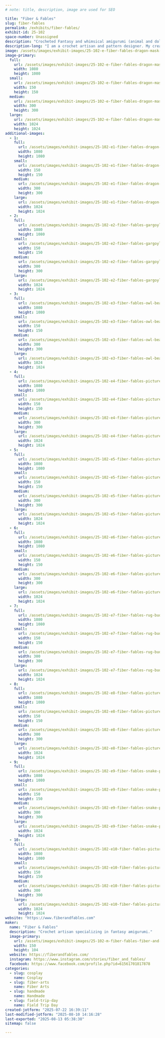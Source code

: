 ```yaml
---
# note: title, description, image are used for SEO

title: "Fiber & Fables"
slug: fiber-fables
permalink: /exhibits/fiber-fables/
exhibit-id: 25-102
space-number: Unassigned
description: "Crocheted Fantasy and whimsical amigurumi (animal and doll) pieces."
description-long: "I am a crochet artisan and pattern designer. My creations are mainly fantasy oriented. All pieces of work are created by me. Most of my work is my own design, but I do make creatures from other designers."
image: /assets/images/exhibit-images/25-102-e-fiber-fables-dragon-mask-300x300.jpg
image-primary: 
  full:
    url: /assets/images/exhibit-images/25-102-e-fiber-fables-dragon-mask-full.jpg
    width: 1080
    height: 1080
  small:
    url: /assets/images/exhibit-images/25-102-e-fiber-fables-dragon-mask-150x150.jpg
    width: 150
    height: 150
  medium:
    url: /assets/images/exhibit-images/25-102-e-fiber-fables-dragon-mask-300x300.jpg
    width: 300
    height: 300
  large:
    url: /assets/images/exhibit-images/25-102-e-fiber-fables-dragon-mask-1024x1024.jpg
    width: 1024
    height: 1024
additional-images: 
  - 1:
    full:
      url: /assets/images/exhibit-images/25-102-e1-fiber-fables-dragon-mask-and-wings-full.jpg
      width: 1080
      height: 1080
    small:
      url: /assets/images/exhibit-images/25-102-e1-fiber-fables-dragon-mask-and-wings-150x150.jpg
      width: 150
      height: 150
    medium:
      url: /assets/images/exhibit-images/25-102-e1-fiber-fables-dragon-mask-and-wings-300x300.jpg
      width: 300
      height: 300
    large:
      url: /assets/images/exhibit-images/25-102-e1-fiber-fables-dragon-mask-and-wings-1024x1024.jpg
      width: 1024
      height: 1024
  - 2:
    full:
      url: /assets/images/exhibit-images/25-102-e2-fiber-fables-gargoyle-full.jpg
      width: 1080
      height: 1080
    small:
      url: /assets/images/exhibit-images/25-102-e2-fiber-fables-gargoyle-150x150.jpg
      width: 150
      height: 150
    medium:
      url: /assets/images/exhibit-images/25-102-e2-fiber-fables-gargoyle-300x300.jpg
      width: 300
      height: 300
    large:
      url: /assets/images/exhibit-images/25-102-e2-fiber-fables-gargoyle-1024x1024.jpg
      width: 1024
      height: 1024
  - 3:
    full:
      url: /assets/images/exhibit-images/25-102-e3-fiber-fables-owl-bear-full.jpg
      width: 1080
      height: 1080
    small:
      url: /assets/images/exhibit-images/25-102-e3-fiber-fables-owl-bear-150x150.jpg
      width: 150
      height: 150
    medium:
      url: /assets/images/exhibit-images/25-102-e3-fiber-fables-owl-bear-300x300.jpg
      width: 300
      height: 300
    large:
      url: /assets/images/exhibit-images/25-102-e3-fiber-fables-owl-bear-1024x1024.jpg
      width: 1024
      height: 1024
  - 4:
    full:
      url: /assets/images/exhibit-images/25-102-e4-fiber-fables-pictures-for-shows-6-full.jpg
      width: 1080
      height: 1080
    small:
      url: /assets/images/exhibit-images/25-102-e4-fiber-fables-pictures-for-shows-6-150x150.jpg
      width: 150
      height: 150
    medium:
      url: /assets/images/exhibit-images/25-102-e4-fiber-fables-pictures-for-shows-6-300x300.jpg
      width: 300
      height: 300
    large:
      url: /assets/images/exhibit-images/25-102-e4-fiber-fables-pictures-for-shows-6-1024x1024.jpg
      width: 1024
      height: 1024
  - 5:
    full:
      url: /assets/images/exhibit-images/25-102-e5-fiber-fables-pictures-for-shows-2-full.jpg
      width: 1080
      height: 1080
    small:
      url: /assets/images/exhibit-images/25-102-e5-fiber-fables-pictures-for-shows-2-150x150.jpg
      width: 150
      height: 150
    medium:
      url: /assets/images/exhibit-images/25-102-e5-fiber-fables-pictures-for-shows-2-300x300.jpg
      width: 300
      height: 300
    large:
      url: /assets/images/exhibit-images/25-102-e5-fiber-fables-pictures-for-shows-2-1024x1024.jpg
      width: 1024
      height: 1024
  - 6:
    full:
      url: /assets/images/exhibit-images/25-102-e6-fiber-fables-pictures-for-shows-3-full.jpg
      width: 1080
      height: 1080
    small:
      url: /assets/images/exhibit-images/25-102-e6-fiber-fables-pictures-for-shows-3-150x150.jpg
      width: 150
      height: 150
    medium:
      url: /assets/images/exhibit-images/25-102-e6-fiber-fables-pictures-for-shows-3-300x300.jpg
      width: 300
      height: 300
    large:
      url: /assets/images/exhibit-images/25-102-e6-fiber-fables-pictures-for-shows-3-1024x1024.jpg
      width: 1024
      height: 1024
  - 7:
    full:
      url: /assets/images/exhibit-images/25-102-e7-fiber-fables-rug-buddies-full.jpg
      width: 1080
      height: 1080
    small:
      url: /assets/images/exhibit-images/25-102-e7-fiber-fables-rug-buddies-150x150.jpg
      width: 150
      height: 150
    medium:
      url: /assets/images/exhibit-images/25-102-e7-fiber-fables-rug-buddies-300x300.jpg
      width: 300
      height: 300
    large:
      url: /assets/images/exhibit-images/25-102-e7-fiber-fables-rug-buddies-1024x1024.jpg
      width: 1024
      height: 1024
  - 8:
    full:
      url: /assets/images/exhibit-images/25-102-e8-fiber-fables-pictures-for-shows-5-full.jpg
      width: 1080
      height: 1080
    small:
      url: /assets/images/exhibit-images/25-102-e8-fiber-fables-pictures-for-shows-5-150x150.jpg
      width: 150
      height: 150
    medium:
      url: /assets/images/exhibit-images/25-102-e8-fiber-fables-pictures-for-shows-5-300x300.jpg
      width: 300
      height: 300
    large:
      url: /assets/images/exhibit-images/25-102-e8-fiber-fables-pictures-for-shows-5-1024x1024.jpg
      width: 1024
      height: 1024
  - 9:
    full:
      url: /assets/images/exhibit-images/25-102-e9-fiber-fables-snake-purse-full.jpg
      width: 1080
      height: 1080
    small:
      url: /assets/images/exhibit-images/25-102-e9-fiber-fables-snake-purse-150x150.jpg
      width: 150
      height: 150
    medium:
      url: /assets/images/exhibit-images/25-102-e9-fiber-fables-snake-purse-300x300.jpg
      width: 300
      height: 300
    large:
      url: /assets/images/exhibit-images/25-102-e9-fiber-fables-snake-purse-1024x1024.jpg
      width: 1024
      height: 1024
  - 10:
    full:
      url: /assets/images/exhibit-images/25-102-e10-fiber-fables-pictures-for-shows-full.jpg
      width: 1080
      height: 1080
    small:
      url: /assets/images/exhibit-images/25-102-e10-fiber-fables-pictures-for-shows-150x150.jpg
      width: 150
      height: 150
    medium:
      url: /assets/images/exhibit-images/25-102-e10-fiber-fables-pictures-for-shows-300x300.jpg
      width: 300
      height: 300
    large:
      url: /assets/images/exhibit-images/25-102-e10-fiber-fables-pictures-for-shows-1024x1024.jpg
      width: 1024
      height: 1024
website: "https://www.fiberandfables.com"
maker: 
  name: "Fiber & Fables"
  description: "Crochet artisan specializing in fantasy amigurumi."
  image-primary:
    url: /assets/images/exhibit-images/25-102-m-fiber-fables-fiber-and-fables-logo-jpg-file-150x104.jpg
    width: 150
    height: 104
  website: https://fiberandfables.com/
  instagram: https://www.instagram.com/stories/fiber_and_fables/
  facebook: https://www.facebook.com/profile.php?id=61561701817878
categories: 
  - slug: cosplay
    name: Cosplay
  - slug: fiber-arts
    name: Fiber Arts
  - slug: handmade
    name: Handmade
  - slug: field-trip-day
    name: Field Trip Day
created-jotform: "2025-07-22 16:39:11"
last-modified-jotform: "2025-08-10 14:16:28"
last-exported: "2025-08-13 05:38:38"
sitemap: false

---
```


